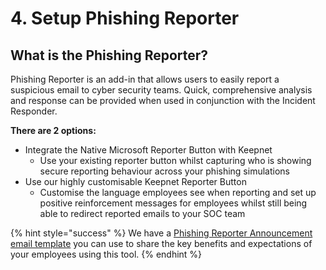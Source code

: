 # 4. Setup Phishing Reporter

## What is the Phishing Reporter?

Phishing Reporter is an add-in that allows users to easily report a suspicious email to cyber security teams. Quick, comprehensive analysis and response can be provided when used in conjunction with the Incident Responder.&#x20;

**There are 2 options:**

* Integrate the Native Microsoft Reporter Button with Keepnet
  * Use your existing reporter button whilst capturing who is showing secure reporting behaviour across your phishing simulations
* Use our highly customisable Keepnet Reporter Button
  * Customise the language employees see when reporting and set up positive reinforcement messages for employees whilst still being able to redirect reported emails to your SOC team

{% hint style="success" %}
We have a [Phishing Reporter Announcement email template](../../platform/phishing-reporter/phishing-reporter-deployment/phishing-reporter-announcement-email-template.md) you can use to share the key benefits and expectations of your employees using this tool.
{% endhint %}
